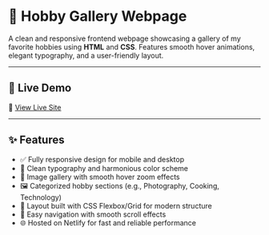 # 🎨 Hobby Gallery Webpage

A clean and responsive frontend webpage showcasing a gallery of my favorite hobbies using **HTML** and **CSS**. Features smooth hover animations, elegant typography, and a user-friendly layout.

---

## 📸 Live Demo

🔗 [View Live Site](https://myhobbygallery-saumiklaha.netlify.app/)

---

## ✨ Features

- ✅ Fully responsive design for mobile and desktop  
- 🎨 Clean typography and harmonious color scheme  
- 📸 Image gallery with smooth hover zoom effects  
- 🖼️ Categorized hobby sections (e.g., Photography, Cooking, Technology)  
- 📐 Layout built with CSS Flexbox/Grid for modern structure  
- 🔗 Easy navigation with smooth scroll effects  
- 🌐 Hosted on Netlify for fast and reliable performance


